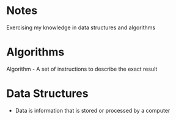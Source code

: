 # Notes
Exercising my knowledge in data structures and algorithms
# Algorithms
Algorithm - A set of instructions to describe the exact result
# Data Structures
 - Data is information that is stored or processed by a computer
